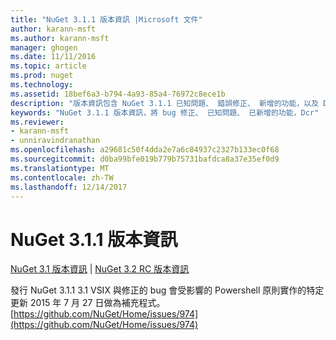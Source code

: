 ```yaml
---
title: "NuGet 3.1.1 版本資訊 |Microsoft 文件"
author: karann-msft
ms.author: karann-msft
manager: ghogen
ms.date: 11/11/2016
ms.topic: article
ms.prod: nuget
ms.technology: 
ms.assetid: 18bef6a3-b794-4a93-85a4-76972c8ece1b
description: "版本資訊包含 NuGet 3.1.1 已知問題、 錯誤修正、 新增的功能，以及 Dcr。"
keywords: "NuGet 3.1.1 版本資訊，將 bug 修正、 已知問題、 已新增的功能，Dcr"
ms.reviewer:
- karann-msft
- unniravindranathan
ms.openlocfilehash: a29681c50f4dda2e7a6c84937c2327b133ec0f68
ms.sourcegitcommit: d0ba99bfe019b779b75731bafdca8a37e35ef0d9
ms.translationtype: MT
ms.contentlocale: zh-TW
ms.lasthandoff: 12/14/2017
---
```

# <a name="nuget-311-release-notes"></a>NuGet 3.1.1 版本資訊

[NuGet 3.1 版本資訊](../release-notes/nuget-3.1.md) | [NuGet 3.2 RC 版本資訊](../release-notes/nuget-3.2-RC.md)

發行 NuGet 3.1.1 3.1 VSIX 與修正的 bug 會受影響的 Powershell 原則實作的特定更新 2015 年 7 月 27 日做為補充程式。
[https://github.com/NuGet/Home/issues/974](https://github.com/NuGet/Home/issues/974)